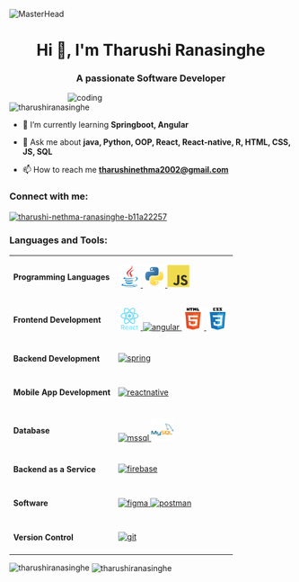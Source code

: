 ![MasterHead](https://user-images.githubusercontent.com/74038190/241765440-80728820-e06b-4f96-9c9e-9df46f0cc0a5.gif)
<h1 align="center">Hi 👋, I'm Tharushi Ranasinghe</h1>
<h3 align="center">A passionate Software Developer</h3>
<img align="right" alt="coding" width="400" src="https://camo.githubusercontent.com/3612ee9ed74410f8215009e743bde46d2bd74b96bc330563604211dc5f35d4b1/68747470733a2f2f63646e2e6472696262626c652e636f6d2f75736572732f323730343431342f73637265656e73686f74732f373436363930332f6d656469612f62303861623537363331366264343538326665663138396634373163643965352e676966"

<p align="left"> <img src="https://komarev.com/ghpvc/?username=tharushiranasinghe&label=Profile%20views&color=0e75b6&style=flat" alt="tharushiranasinghe" /> </p>

- 🌱 I’m currently learning **Springboot, Angular**

- 💬 Ask me about **java, Python, OOP, React, React-native, R, HTML, CSS, JS, SQL**

- 📫 How to reach me **tharushinethma2002@gmail.com**

<h3 align="left">Connect with me:</h3>
<p align="left">
<a href="https://linkedin.com/in/tharushi-nethma-ranasinghe-b11a22257" target="blank"><img align="center" src="https://raw.githubusercontent.com/rahuldkjain/github-profile-readme-generator/master/src/images/icons/Social/linked-in-alt.svg" alt="tharushi-nethma-ranasinghe-b11a22257" height="30" width="40" /></a>
</p>

<h3 align="left">Languages and Tools:</h3>
<table>
  <tr>
    <td><h4>Programming Languages</h4></td>
    <td>
      <p align="left">
        <a href="https://www.java.com" target="_blank" rel="noreferrer"> <img src="https://raw.githubusercontent.com/devicons/devicon/master/icons/java/java-original.svg" alt="java" width="40" height="40"/> </a>
        <a href="https://www.python.org" target="_blank" rel="noreferrer"> <img src="https://raw.githubusercontent.com/devicons/devicon/master/icons/python/python-original.svg" alt="python" width="40" height="40"/> </a>
        <a href="https://developer.mozilla.org/en-US/docs/Web/JavaScript" target="_blank" rel="noreferrer"> <img src="https://raw.githubusercontent.com/devicons/devicon/master/icons/javascript/javascript-original.svg" alt="javascript" width="40" height="40"/> </a>
      </p>
    </td>
  </tr>
  <tr>
    <td><h4>Frontend Development</h4></td>
    <td>
      <p align="left">
        <a href="https://reactjs.org/" target="_blank" rel="noreferrer"> <img src="https://raw.githubusercontent.com/devicons/devicon/master/icons/react/react-original-wordmark.svg" alt="react" width="40" height="40"/> </a> 
        <a href="https://angular.io" target="_blank" rel="noreferrer"> <img src="https://angular.io/assets/images/logos/angular/angular.svg" alt="angular" width="40" height="40"/> </a> 
        <a href="https://www.w3.org/html/" target="_blank" rel="noreferrer"> <img src="https://raw.githubusercontent.com/devicons/devicon/master/icons/html5/html5-original-wordmark.svg" alt="html5" width="40" height="40"/> </a> 
        <a href="https://www.w3schools.com/css/" target="_blank" rel="noreferrer"> <img src="https://raw.githubusercontent.com/devicons/devicon/master/icons/css3/css3-original-wordmark.svg" alt="css3" width="40" height="40"/> </a>
      </p>
    </td>
  </tr>
  <tr>
    <td><h4>Backend Development</h4></td>
    <td>
      <p align="left">
        <a href="https://spring.io/" target="_blank" rel="noreferrer"> <img src="https://www.vectorlogo.zone/logos/springio/springio-icon.svg" alt="spring" width="40" height="40"/> </a>
      </p>
    </td>
  </tr>
  <tr>
    <td><h4>Mobile App Development</h4></td>
    <td>
      <p align="left">
        <a href="https://reactnative.dev/" target="_blank" rel="noreferrer"> <img src="https://reactnative.dev/img/header_logo.svg" alt="reactnative" width="40" height="40"/> </a>
      </p>
    </td>
  </tr>
  <tr>
    <td><h4>Database</h4></td>
    <td>
      <p align="left">
        <a href="https://www.microsoft.com/en-us/sql-server" target="_blank" rel="noreferrer"> <img src="https://www.svgrepo.com/show/303229/microsoft-sql-server-logo.svg" alt="mssql" width="40" height="40"/> </a> 
        <a href="https://www.mysql.com/" target="_blank" rel="noreferrer"> <img src="https://raw.githubusercontent.com/devicons/devicon/master/icons/mysql/mysql-original-wordmark.svg" alt="mysql" width="40" height="40"/> </a>
      </p>
    </td>
  </tr>
  <tr>
    <td><h4>Backend as a Service</h4></td>
    <td>
      <p align="left">
        <a href="https://firebase.google.com/" target="_blank" rel="noreferrer"> <img src="https://www.vectorlogo.zone/logos/firebase/firebase-icon.svg" alt="firebase" width="40" height="40"/> </a>
      </p>
    </td>
  </tr>
  <tr>
    <td><h4>Software</h4></td>
    <td>
      <p align="left">
        <a href="https://www.figma.com/" target="_blank" rel="noreferrer"> <img src="https://www.vectorlogo.zone/logos/figma/figma-icon.svg" alt="figma" width="40" height="40"/> </a> 
        <a href="https://postman.com" target="_blank" rel="noreferrer"> <img src="https://www.vectorlogo.zone/logos/getpostman/getpostman-icon.svg" alt="postman" width="40" height="40"/> </a>
      </p>
    </td>
  </tr>
  <tr>
    <td><h4>Version Control</h4></td>
    <td>
      <p align="left">
        <a href="https://git-scm.com/" target="_blank" rel="noreferrer"> <img src="https://www.vectorlogo.zone/logos/git-scm/git-scm-icon.svg" alt="git" width="40" height="40"/> </a>
      </p>
    </td>
  </tr>
</table>
<p><img align="left" src="https://github-readme-stats.vercel.app/api/top-langs?username=tharushiranasinghe&show_icons=true&locale=en&layout=compact" alt="tharushiranasinghe" /></p>

<p>&nbsp;<img align="center" src="https://github-readme-stats.vercel.app/api?username=tharushiranasinghe&show_icons=true&locale=en" alt="tharushiranasinghe" /></p>
